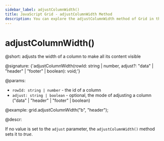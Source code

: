 ```yaml
---
sidebar_label: adjustColumnWidth()
title: JavaScript Grid - adjustColumnWidth Method 
description: You can explore the adjustColumnWidth method of Grid in the documentation of the DHTMLX JavaScript UI library. Browse developer guides and API reference, try out code examples and live demos, and download a free 30-day evaluation version of DHTMLX Suite.
---
```


# adjustColumnWidth()

@short: adjusts the width of a column to make all its content visible

@signature: {'adjustColumnWidth(rowId: string | number, adjust?: "data" | "header" | "footer" | boolean): void;'}

@params:
- `rowId: string | number` - the id of a column
- `adjust: string | boolean` - optional, the mode of adjusting a column ("data" | "header" | "footer" | boolean)

@example:
grid.adjustColumnWidth("b", "header");

@descr:

If no value is set to the `adjust` parameter, the `adjustColumnWidth()` method sets it to *true*.

[comment]: # (@relatedapi: grid/api/grid_adjust_config.md)
